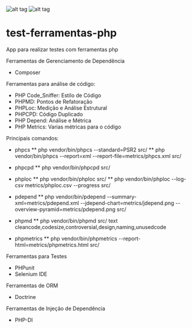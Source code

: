 ![alt tag](https://travis-ci.org/wescleymatos/test-ferramentas-php.svg?branch=dev) ![alt tag](https://scrutinizer-ci.com/g/wescleymatos/test-ferramentas-php/badges/quality-score.png?b=dev)

# test-ferramentas-php 

App para realizar testes com ferramentas php

Ferramentas de Gerenciamento de Dependência
* Composer

Ferramentas para análise de código:
* PHP Code_Sniffer: Estilo de Código
* PHPMD: Pontos de Refatoração
* PHPLoc: Medição e Análise Estrutural
* PHPCPD: Código Duplicado
* PHP Depend: Análise e Métrica
* PHP Metrics: Varias métricas para o código

Principais comandos:
* phpcs
** php vendor/bin/phpcs --standard=PSR2 src/
** php vendor/bin/phpcs --report=xml --report-file=metrics/phpcs.xml src/

* phpcpd
** php vendor/bin/phpcpd src/

* phploc
** php vendor/bin/phploc src/
** php vendor/bin/phploc --log-csv metrics/phploc.csv --progress src/

* pdepend
** php vendor/bin/pdepend --summary-xml=metrics/pdepend.xml --jdepend-chart=metrics/jdepend.png --overview-pyramid=metrics/pdepend.png src/

* phpmd
** php vendor/bin/phpmd src/ text cleancode,codesize,controversial,design,naming,unusedcode

* phpmetrics
** php vendor/bin/phpmetrics --report-html=metrics/phpmetrics.html src/

Ferramentas para Testes
* PHPunit
* Selenium IDE

Ferramentas de ORM
* Doctrine

Ferramentas de Injeção de Dependência
* PHP-DI
